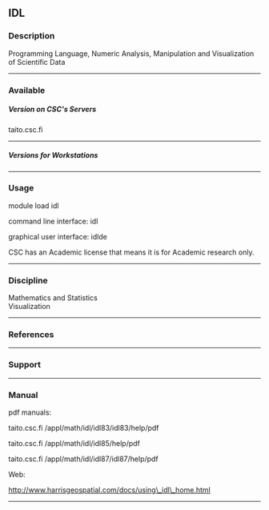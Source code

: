 ## IDL

### Description

Programming Language, Numeric Analysis, Manipulation and Visualization of Scientific Data

* * *

### Available

##### Version on CSC's Servers

taito.csc.fi

* * *

##### Versions for Workstations

* * *

### Usage

module load idl

command line interface: idl

graphical user interface: idlde

CSC has an Academic license that means it is for Academic research only.

* * *

### Discipline

Mathematics and Statistics  
Visualization  

* * *

### References

* * *

### Support

* * *

### Manual

pdf manuals:

taito.csc.fi /appl/math/idl/idl83/idl83/help/pdf

taito.csc.fi /appl/math/idl/idl85/help/pdf

taito.csc.fi /appl/math/idl/idl87/idl87/help/pdf

Web:

http://www.harrisgeospatial.com/docs/using\_idl\_home.html

* * *